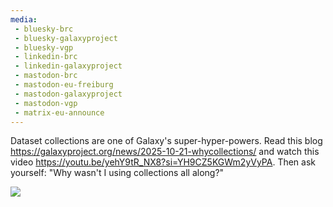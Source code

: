 ```yaml
---
media:
 - bluesky-brc
 - bluesky-galaxyproject
 - bluesky-vgp
 - linkedin-brc
 - linkedin-galaxyproject
 - mastodon-brc
 - mastodon-eu-freiburg
 - mastodon-galaxyproject
 - mastodon-vgp
 - matrix-eu-announce
---
```


Dataset collections are one of Galaxy's super-hyper-powers. Read this blog https://galaxyproject.org/news/2025-10-21-whycollections/ and watch this video https://youtu.be/yehY9tR_NX8?si=YH9CZ5KGWm2yVyPA. Then ask yourself: "Why wasn't I using collections all along?"

![](https://raw.githubusercontent.com/galaxyproject/galaxy-hub/refs/heads/master/content/news/2025-10-21-whycollections/theguy.png)
